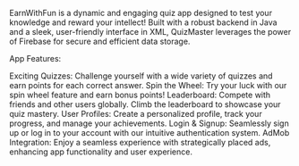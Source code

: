 EarnWithFun is a dynamic and engaging quiz app designed to test your knowledge and reward your intellect! Built with a robust backend in Java and a sleek, user-friendly interface in XML, QuizMaster leverages the power of Firebase for secure and efficient data storage.

App Features:

Exciting Quizzes: Challenge yourself with a wide variety of quizzes and earn points for each correct answer.
Spin the Wheel: Try your luck with our spin wheel feature and earn bonus points!
Leaderboard: Compete with friends and other users globally. Climb the leaderboard to showcase your quiz mastery.
User Profiles: Create a personalized profile, track your progress, and manage your achievements.
Login & Signup: Seamlessly sign up or log in to your account with our intuitive authentication system.
AdMob Integration: Enjoy a seamless experience with strategically placed ads, enhancing app functionality and user experience.
